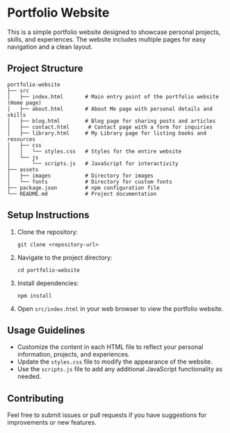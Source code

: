 # Portfolio Website

This is a simple portfolio website designed to showcase personal projects, skills, and experiences. The website includes multiple pages for easy navigation and a clean layout.

## Project Structure

```
portfolio-website
├── src
│   ├── index.html       # Main entry point of the portfolio website (Home page)
│   ├── about.html       # About Me page with personal details and skills
│   ├── blog.html        # Blog page for sharing posts and articles
│   ├── contact.html      # Contact page with a form for inquiries
│   ├── library.html     # My Library page for listing books and resources
│   ├── css
│   │   └── styles.css   # Styles for the entire website
│   └── js
│       └── scripts.js   # JavaScript for interactivity
├── assets
│   ├── images           # Directory for images
│   └── fonts            # Directory for custom fonts
├── package.json         # npm configuration file
└── README.md            # Project documentation
```

## Setup Instructions

1. Clone the repository:
   ```
   git clone <repository-url>
   ```

2. Navigate to the project directory:
   ```
   cd portfolio-website
   ```

3. Install dependencies:
   ```
   npm install
   ```

4. Open `src/index.html` in your web browser to view the portfolio website.

## Usage Guidelines

- Customize the content in each HTML file to reflect your personal information, projects, and experiences.
- Update the `styles.css` file to modify the appearance of the website.
- Use the `scripts.js` file to add any additional JavaScript functionality as needed.

## Contributing

Feel free to submit issues or pull requests if you have suggestions for improvements or new features.